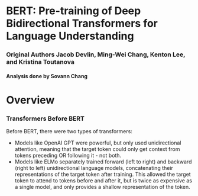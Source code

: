 # BERT: Pre-training of Deep Bidirectional Transformers for Language Understanding
### Original Authors Jacob Devlin, Ming-Wei Chang, Kenton Lee, and Kristina Toutanova
#### Analysis done by Sovann Chang

# Overview
### Transformers Before BERT
Before BERT, there were two types of transformers:

  - Models like OpenAI GPT were powerful, but only used unidirectional attention, meaning that the target token could only get context from tokens preceding OR following it - not both.
  - Models like ELMo separately trained forward (left to right) and backward (right to left) unidirectional language models, concatenating their representations of the target token after training. This allowed the target token to attend to tokens before and after it, but is twice as expensive as a single model, and only provides a shallow representation of the token.
